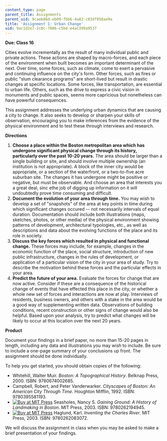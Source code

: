 ```yaml
---
content_type: page
parent_title: Assignments
parent_uid: 9caeb86d-eb09-fbb6-4a82-c03df058ae9a
title: 'Assignment 1: Urban Change'
uid: 9ac1d2e7-2c0c-7606-c5bd-e4ac399a9537
---
```


**Due: Class 16**

Cities evolve incrementally as the result of many individual public and private actions. These actions are shaped by macro-forces, and each piece of the environment when built becomes an important determinant of the next. Over time, some forces, such as climate, come to exert a pervasive and continuing influence on the city's form. Other forces, such as fires or public "slum clearance programs" are short-lived but result in drastic changes at specific locations. Some forces, like transportation, are essential to urban life. Others, such as the drive to express a civic vision in monuments and public spaces, seems more capricious but nonetheless can have powerful consequences.

This assignment addresses the underlying urban dynamics that are causing a city to change. It also seeks to develop or sharpen your skills of observation, encouraging you to make inferences from the evidence of the physical environment and to test these through interviews and research.

**Directions**

1.  **Choose a place within the Boston metropolitan area which has undergone significant physical change through its history, particularly over the past 10-20 years.** The area should be larger than a single building or site, and should involve multiple ownership (an institution is not appropriate). A block of the inner city would be appropriate, or a section of the waterfront, or a two-to-five acre suburban site. The changes it has undergone might be positive or negative, but must be observable. And choose an area that interests you a great deal, sinc ethe job of digging up information on it will undoubtedly prove time consuming and difficult.
2.  **Document the evolution of your area through time.** You may wish to develop a set of "snapshots" of the area at key points in time during which significant changes occured -- not necessarily intervals of equal duration. Documentation should include both illustrations (maps, sketches, photos, or other media) of the physical environment showing patterns of development, architectural typologies, etc., as well as descriptions and data about the evolving functions of the place and its role in society.
3.  **Discuss the key forces which resulted in physical and functional change.** These forces may include, for example, changes in the economic function of the place, social structure, introduction of new public infrastructure, changes in the rules of development, or application of a particular vision of the city in your area of study. Try to describe the motivation behind these forces and the particular effects in your area.
4.  **Predict the future of your area.** Evaluate the forces for change that are now active. Consider if these are a consequence of the historical change of events that have effected this place in the city, or whether a whole new set of forces and interactions are now at play. Interviews of residents, business owners, and others with a stake in the area would be a good way of supplementing written data. Observations of building conditions, recent construction or other signs of change would also be helpful. Based upon your analysis, try to predict what changes will be likely to occur at this location over the next 20 years.

**Product**

Document your findings in a brief paper, no more than 15-20 pages in length, including any data and illustrations you may wish to include. Be sure to include a one-page summary of your conclusions up front. The assignment should be done individually.

To help you get started, you should obtain copies of the following:

*   Whitehill, Walter Muir. _Boston: A Topographical History_. Belknap Press, 2000. ISBN: 9780674002685.
*   Campbell, Robert, and Peter Vanderwarker. _Cityscapes of Boston: An American City Through Time_. Houghton Mifflin, 1992. ISBN: 9780395581193.
*   [![Buy at MIT Press](/images/mp_logo.gif)](https://mitpress.mit.edu/9780262194945) Seasholes, Nancy S. _Gaining Ground: A History of Landmaking in Boston_. MIT Press, 2003. ISBN: 9780262194945.
*   [![Buy at MIT Press](/images/mp_logo.gif)](https://mitpress.mit.edu/9780262083072) Haglund, Karl. _Inventing the Charles River_. MIT Press, 2003. ISBN: 9780262083072.

We will discuss the assignment in class when you may be asked to make a brief presentation of your findings.